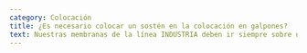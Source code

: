 ```yaml
---
category: Colocación
title: ¿Es necesario colocar un sostén en la colocación en galpones?
text: Nuestras membranas de la línea INDUSTRIA deben ir siempre sobre un tendido de malla de alambre o una red de sostén plástica, para evitar deformaciones no deseadas por dilatación y contracción de la chapa y garantizar la vida útil de la misma.
---
```

